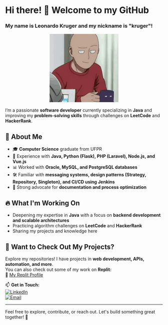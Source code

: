 # Hi there! 👋 Welcome to my GitHub  
### My name is Leonardo Kruger and my nickname is "kruger"!
<p align="center"> 
  <img src="https://github.com/krugerleo/krugerleo/blob/main/saitama.gif" />
</p>

I’m a passionate **software developer** currently specializing in **Java** and improving my **problem-solving skills** through challenges on **LeetCode** and **HackerRank**.  

## 🚀 About Me  
- 🎓 **Computer Science** graduate from UFPR  
- 💼 Experience with **Java, Python (Flask), PHP (Laravel), Node.js, and Vue.js**  
- 📊 Worked with **Oracle, MySQL, and PostgreSQL databases**  
- 🛠️ Familiar with **messaging systems, design patterns (Strategy, Repository, Singleton), and CI/CD using Jenkins**  
- 📜 Strong advocate for **documentation and process optimization**  

## 🔥 What I'm Working On  
- Deepening my expertise in **Java** with a focus on **backend development and scalable architectures**  
- Practicing algorithm challenges on **LeetCode** and **HackerRank**  
- Sharing my projects and knowledge here  

## 📌 Want to Check Out My Projects?  
Explore my repositories! I have projects in **web development, APIs, automation, and more**.  
You can also check out some of my work on **Replit:**  
🔗 [My Replit Profile](https://replit.com/@krugerleo)  

📫 **Get in Touch:**  
[![LinkedIn](https://img.shields.io/badge/LinkedIn-000?style=for-the-badge&logo=linkedin&logoColor=0A66C2)](https://www.linkedin.com/in/leonardo-bnkruger)  
[![Email](https://img.shields.io/badge/Email-000?style=for-the-badge&logo=gmail&logoColor=red)](mailto:kruger.leob@gmail.com)  

---

Feel free to explore, contribute, or reach out. Let's build something great together! 🚀

